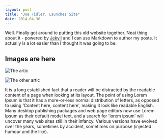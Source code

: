 ```yaml
---
layout: post
title: "Joe Fidler, Launches Site"
date: 2014-04-30
---
```


Well. Finally got around to putting this old website together. Neat thing about it - powered by [Jekyll](http://jekyllrb.com) and I can use Markdown to author my posts. It actually is a lot easier than I thought it was going to be.


## Images are here

![The artic](https://joefidlerblog.s3-us-west-1.amazonaws.com/images/21_09_2019/arctic-1.jpg)
	
![The other artic](https://joefidlerblog.s3-us-west-1.amazonaws.com/images/21_09_2019/arctic-2.jpg)

It is a long established fact that a reader will be distracted by the readable content of a page when looking at its layout. The point of using Lorem Ipsum is that it has a more-or-less normal distribution of letters, as opposed to using 'Content here, content here', making it look like readable English. Many desktop publishing packages and web page editors now use Lorem Ipsum as their default model text, and a search for 'lorem ipsum' will uncover many web sites still in their infancy. Various versions have evolved over the years, sometimes by accident, sometimes on purpose (injected humour and the like).

